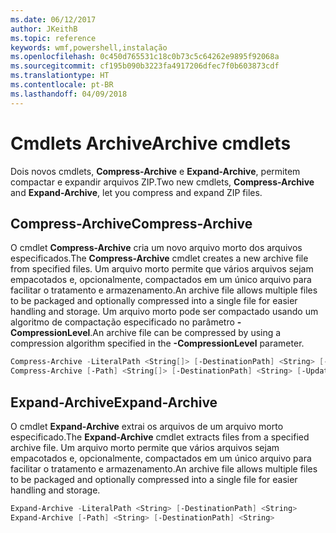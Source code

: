 ```yaml
---
ms.date: 06/12/2017
author: JKeithB
ms.topic: reference
keywords: wmf,powershell,instalação
ms.openlocfilehash: 0c450d765531c18c0b73c5c64262e9895f92068a
ms.sourcegitcommit: cf195b090b3223fa4917206dfec7f0b603873cdf
ms.translationtype: HT
ms.contentlocale: pt-BR
ms.lasthandoff: 04/09/2018
---
```

# <a name="archive-cmdlets"></a><span data-ttu-id="e98b2-102">Cmdlets Archive</span><span class="sxs-lookup"><span data-stu-id="e98b2-102">Archive cmdlets</span></span>

<span data-ttu-id="e98b2-103">Dois novos cmdlets, **Compress-Archive** e **Expand-Archive**, permitem compactar e expandir arquivos ZIP.</span><span class="sxs-lookup"><span data-stu-id="e98b2-103">Two new cmdlets, **Compress-Archive** and **Expand-Archive**, let you compress and expand ZIP files.</span></span>

## <a name="compress-archive"></a><span data-ttu-id="e98b2-104">Compress-Archive</span><span class="sxs-lookup"><span data-stu-id="e98b2-104">Compress-Archive</span></span>
<span data-ttu-id="e98b2-105">O cmdlet **Compress-Archive** cria um novo arquivo morto dos arquivos especificados.</span><span class="sxs-lookup"><span data-stu-id="e98b2-105">The **Compress-Archive** cmdlet creates a new archive file from specified files.</span></span> <span data-ttu-id="e98b2-106">Um arquivo morto permite que vários arquivos sejam empacotados e, opcionalmente, compactados em um único arquivo para facilitar o tratamento e armazenamento.</span><span class="sxs-lookup"><span data-stu-id="e98b2-106">An archive file allows multiple files to be packaged and optionally compressed into a single file for easier handling and storage.</span></span> <span data-ttu-id="e98b2-107">Um arquivo morto pode ser compactado usando um algoritmo de compactação especificado no parâmetro **-CompressionLevel**.</span><span class="sxs-lookup"><span data-stu-id="e98b2-107">An archive file can be compressed by using a compression algorithm specified in the **-CompressionLevel** parameter.</span></span>
```powershell
Compress-Archive -LiteralPath <String[]> [-DestinationPath] <String> [-Update] [-CompressionLevel <Microsoft.PowerShell.Commands.CompressionLevel>]
Compress-Archive [-Path] <String[]> [-DestinationPath] <String> [-Update] [-CompressionLevel <Microsoft.PowerShell.Commands.CompressionLevel>]
```

## <a name="expand-archive"></a><span data-ttu-id="e98b2-108">Expand-Archive</span><span class="sxs-lookup"><span data-stu-id="e98b2-108">Expand-Archive</span></span>
<span data-ttu-id="e98b2-109">O cmdlet **Expand-Archive** extrai os arquivos de um arquivo morto especificado.</span><span class="sxs-lookup"><span data-stu-id="e98b2-109">The **Expand-Archive** cmdlet extracts files from a specified archive file.</span></span> <span data-ttu-id="e98b2-110">Um arquivo morto permite que vários arquivos sejam empacotados e, opcionalmente, compactados em um único arquivo para facilitar o tratamento e armazenamento.</span><span class="sxs-lookup"><span data-stu-id="e98b2-110">An archive file allows multiple files to be packaged and optionally compressed into a single file for easier handling and storage.</span></span>
```powershell
Expand-Archive -LiteralPath <String> [-DestinationPath] <String>
Expand-Archive [-Path] <String> [-DestinationPath] <String>
```